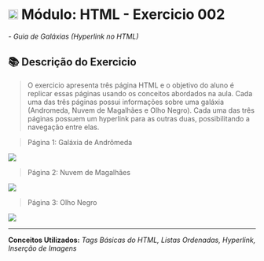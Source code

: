 # <img src="https://cdn.jsdelivr.net/gh/devicons/devicon/icons/html5/html5-original.svg" width="20"/>  Módulo: HTML - Exercicio 002

*- Guia de Galáxias (Hyperlink no HTML)*

## 📚 Descrição do Exercicio

> O exercicio apresenta três página HTML e o objetivo do aluno é replicar essas páginas usando os conceitos abordados na aula.
Cada uma das três páginas possui informações sobre uma galáxia (Andromeda, Nuvem de Magalhães e Olho Negro).
Cada uma das três páginas possuem um hyperlink para as outras duas, possibilitando a navegação entre elas.

> Página 1: Galáxia de Andrômeda
<img src="https://user-images.githubusercontent.com/112811596/214194096-68280e80-5b32-490d-9ee2-32f80388c3a5.png">

> Página 2: Nuvem de Magalhães
<img src="https://user-images.githubusercontent.com/112811596/214194880-103abdb1-d3e0-4d54-b5ab-a1bbb359e005.png">

> Página 3: Olho Negro
<img src="https://user-images.githubusercontent.com/112811596/214195054-47f9c4f4-1f1d-4640-935b-cb512a668f6c.png">

<hr>

**Conceitos Utilizados:** *Tags Básicas do HTML, Listas Ordenadas, Hyperlink, Inserção de Imagens*
